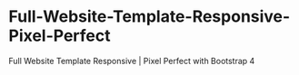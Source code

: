 # Full-Website-Template-Responsive-Pixel-Perfect
Full Website Template Responsive | Pixel Perfect with Bootstrap 4
